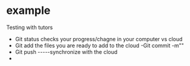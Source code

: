 # example
Testing with tutors


- Git status checks your progress/chagne in your computer vs cloud
- Git add the files you are ready to add to the cloud
-Git commit -m"<Specify work done>"
- Git push   -----synchronize with the cloud
-